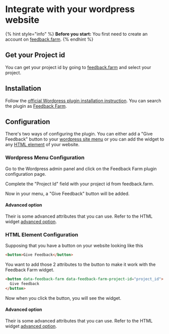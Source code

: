 # Integrate with your wordpress website

{% hint style="info" %}
**Before you start:** You first need to create an account on [feedback.farm](https://feedback.farm).
{% endhint %}

## Get your Project id

You can get your project id by going to [feedback.farm](https://feedback.farm) and select your project.

## Installation

Follow the [official Wordpress plugin installation instruction](https://wordpress.org/support/article/managing-plugins/#automatic-plugin-installation-1). You can search the plugin as [Feedback Farm](https://wordpress.org/plugins/feedback-farm/).

## Configuration

There's two ways of configuring the plugin. You can either add a "Give Feedback" button to your [wordpress site menu](https://docs.feedback.farm/integrate-with-your-wordpress-website#wordpress-menu-configuration) or you can add the widget to any [HTML element](https://docs.feedback.farm/widgets/integrate-with-your-wordpress-website#html-element-configuration) of your website.

### Wordpress Menu Configuration

Go to the Wordpress admin panel and click on the Feedback Farm plugin configuration page.

Complete the "Project Id" field with your project id from feedback.farm.

Now in your menu, a "Give Feedback" button will be added.

#### Advanced option

Their is some advanced attributes that you can use. Refer to the HTML widget [advanced option](https://docs.feedback.farm/widgets/integrate-with-your-html-website#advanced-option).

### HTML Element Configuration

Supposing that you have a button on your website looking like this

```html
<button>Give Feedback</button>
```

You want to add those 2 attributes to the button to make it work with the Feedback Farm widget.

```html
<button data-feedback-farm data-feedback-farm-project-id="project_id">
  Give feedback
</button>
```

Now when you click the button, you will see the widget.

#### Advanced option

Their is some advanced attributes that you can use. Refer to the HTML widget [advanced option](https://docs.feedback.farm/widgets/integrate-with-your-html-website#advanced-option).
